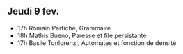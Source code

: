 ## Jeudi 9 fev.
 - 17h Romain Partiche, Grammaire
 - 18h Mathis Bueno, Paresse et file persistante
 - 17h Basile Tonlorenzi, Automates et fonction de densité
<!--stackedit_data:
eyJoaXN0b3J5IjpbLTEzODgwNTIzMTBdfQ==
-->